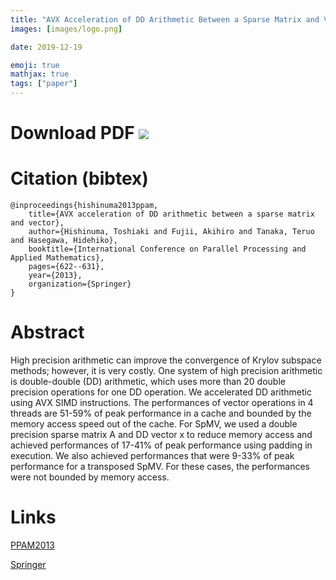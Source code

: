 ```yaml
---
title: "AVX Acceleration of DD Arithmetic Between a Sparse Matrix and Vector"
images: [images/logo.png]

date: 2019-12-19

emoji: true
mathjax: true
tags: ["paper"]
---
```


# Download PDF [![](https://storage.googleapis.com/numa_blog/etc/icon_pdf.png)][1] 

[1]: https://storage.googleapis.com/numa_blog/publications/PPAM2013.pdf

# Citation (bibtex)

```
@inproceedings{hishinuma2013ppam,
	title={AVX acceleration of DD arithmetic between a sparse matrix and vector},
	author={Hishinuma, Toshiaki and Fujii, Akihiro and Tanaka, Teruo and Hasegawa, Hidehiko},
	booktitle={International Conference on Parallel Processing and Applied Mathematics},
	pages={622--631},
	year={2013},
	organization={Springer}
}
```

# Abstract

High precision arithmetic can improve the convergence of Krylov subspace methods;
however, it is very costly.
One system of high precision arithmetic is double-double (DD) arithmetic, which uses more than 20 double precision operations for one DD operation.
We accelerated DD arithmetic using AVX SIMD instructions.
The performances of vector operations in 4 threads are 51-59\% of peak performance in a cache
and bounded by the memory access speed out of the cache.
For SpMV, we used a double precision sparse matrix A and DD vector x to reduce memory access
and achieved performances of 17-41\% of peak performance using padding in execution.
We also achieved performances that were 9-33\% of peak performance for a transposed SpMV.
For these cases, the performances were not bounded by memory access.

# Links

[PPAM2013](https://ppam.pl/prev/ppam2013/)

[Springer](https://link.springer.com/chapter/10.1007/978-3-642-55224-3_58)
